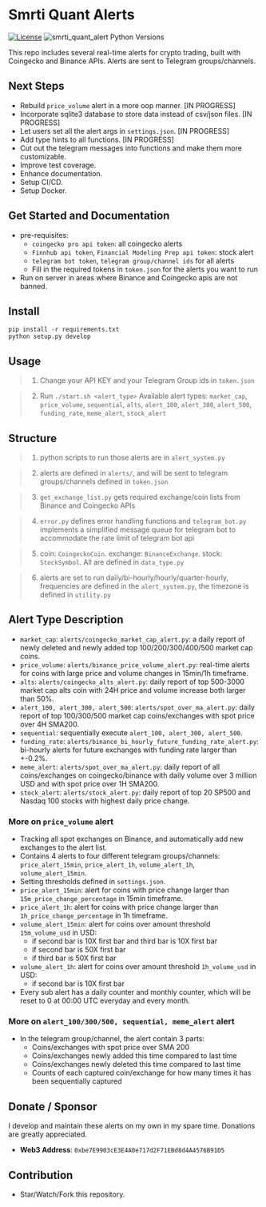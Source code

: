 # Smrti Quant Alerts


[![License](https://img.shields.io/badge/license-MIT-green)](https://github.com/JackZhao516/smrti_quant_alerts/blob/main/LICENSE)
![smrti_quant_alert Python Versions](https://img.shields.io/pypi/pyversions/python-bitget?logo=pypi)

This repo includes several real-time alerts for crypto trading, built with Coingecko and Binance APIs. Alerts are sent to Telegram groups/channels.
## Next Steps
* Rebuild ``price_volume`` alert in a more oop manner. [IN PROGRESS]
* Incorporate sqlite3 database to store data instead of csv/json files. [IN PROGRESS]
* Let users set all the alert args in ``settings.json``. [IN PROGRESS]
* Add type hints to all functions. [IN PROGRESS]
* Cut out the telegram messages into functions and make them more customizable.
* Improve test coverage.
* Enhance documentation.
* Setup CI/CD.
* Setup Docker.

## Get Started and Documentation
* pre-requisites: 
  * ``coingecko pro api token``: all coingecko alerts
  * ``Finnhub api token``, ``Financial Modeling Prep api token``: stock alert
  * ``telegram bot token``, ``telegram group/channel ids`` for all alerts
  * Fill in the required tokens in ``token.json`` for the alerts you want to run
* Run on server in areas where Binance and Coingecko apis are not banned.
## Install
    pip install -r requirements.txt
    python setup.py develop
## Usage

> 1. Change your API KEY and your Telegram Group ids in ``token.json``

> 2. Run ``./start.sh <alert_type>``
> Available alert types: ``market_cap``, ``price_volume``, ``sequential``, 
> ``alts``, ``alert_100``, ``alert_300``, ``alert_500``, ``funding_rate``, 
> ``meme_alert``, ``stock_alert``

## Structure
> 1. python scripts to run those alerts are in ``alert_system.py``

> 2. alerts are defined in ``alerts/``, and will be sent to telegram groups/channels defined in ``token.json``

> 3. ``get_exchange_list.py`` gets required exchange/coin lists from Binance and Coingecko APIs

> 4. ``error.py`` defines error handling functions and ``telegram_bot.py`` implements a simplified message queue for telegram bot to accommodate the rate limit of telegram bot api

> 5. coin: ``CoingeckoCoin``. exchange: ``BinanceExchange``. stock: ``StockSymbol``. All are defined in ``data_type.py``

> 6. alerts are set to run daily/bi-hourly/hourly/quarter-hourly, frequencies are defined in the ``alert_system.py``, the timezone is defined in ``utility.py``

## Alert Type Description
* ``market_cap``: ``alerts/coingecko_market_cap_alert.py``: a daily report of newly deleted and newly added
top 100/200/300/400/500 market cap coins. 
* ``price_volume``: ``alerts/binance_price_volume_alert.py``: real-time alerts for coins with large price and volume changes in 15min/1h timeframe.
* ``alts``: ``alerts/coingecko_alts_alert.py``: daily report of top 500-3000 market cap alts coin with 24H price and volume increase both larger than 50%.
* ``alert_100, alert_300, alert_500``: ``alerts/spot_over_ma_alert.py``: daily report of top 100/300/500 market cap coins/exchanges with spot price over 4H SMA200.
* ``sequential``: sequentially execute ``alert_100, alert_300, alert_500``.
* ``funding_rate``: ``alerts/binance_bi_hourly_future_funding_rate_alert.py``: bi-hourly alerts for future exchanges with funding rate larger than +-0.2%.
* ``meme_alert``: ``alerts/spot_over_ma_alert.py``: daily report of all coins/exchanges on coingecko/binance with daily volume over 3 million USD and with spot price over 1H SMA200.
* ``stock_alert``: ``alerts/stock_alert.py``: daily report of top 20 SP500 and Nasdaq 100 stocks with highest daily price change.

### More on ``price_volume`` alert
* Tracking all spot exchanges on Binance, and automatically add new exchanges to the alert list.
* Contains 4 alerts to four different telegram groups/channels: ``price_alert_15min``, ``price_alert_1h``, ``volume_alert_1h``, ``volume_alert_15min``.
* Setting thresholds defined in ``settings.json``.
* ``price_alert_15min``: alert for coins with price change larger than ``15m_price_change_percentage`` in 15min timeframe.
* ``price_alert_1h``: alert for coins with price change larger than ``1h_price_change_percentage`` in 1h timeframe.
* ``volume_alert_15min``: alert for coins over amount threshold ``15m_volume_usd`` in USD:
  * if second bar is 10X first bar and third bar is 10X first bar
  * if second bar is 50X first bar
  * if third bar is 50X first bar
* ``volume_alert_1h``: alert for coins over amount threshold ``1h_volume_usd`` in USD:
  * if second bar is 10X first bar
* Every sub alert has a daily counter and monthly counter, which will be reset to 0 at 00:00 UTC everyday and every month.

### More on ``alert_100/300/500, sequential, meme_alert`` alert
* In the telegram group/channel, the alert contain 3 parts: 
  * Coins/exchanges with spot price over SMA 200
  * Coins/exchanges newly added this time compared to last time
  * Coins/exchanges newly deleted this time compared to last time
  * Counts of each captured coin/exchange for how many times it has been sequentially captured

## Donate / Sponsor
I develop and maintain these alerts on my own in my spare time. 
Donations are greatly appreciated. 

* **Web3 Address**:  `0xbe7E9903cE3E4A0e717d2F71EBd8d4A4576B91D5`

## Contribution
* Star/Watch/Fork this repository.
